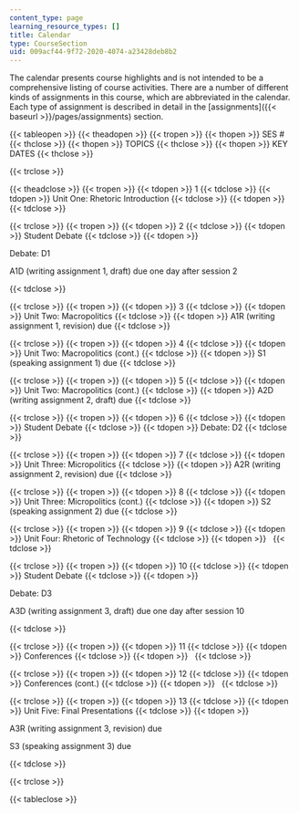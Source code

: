 ```yaml
---
content_type: page
learning_resource_types: []
title: Calendar
type: CourseSection
uid: 009acf44-9f72-2020-4074-a23428deb8b2
---
```


The calendar presents course highlights and is not intended to be a comprehensive listing of course activities. There are a number of different kinds of assignments in this course, which are abbreviated in the calendar. Each type of assignment is described in detail in the [assignments]({{< baseurl >}}/pages/assignments) section.

{{< tableopen >}}
{{< theadopen >}}
{{< tropen >}}
{{< thopen >}}
SES #
{{< thclose >}}
{{< thopen >}}
TOPICS
{{< thclose >}}
{{< thopen >}}
KEY DATES
{{< thclose >}}

{{< trclose >}}

{{< theadclose >}}
{{< tropen >}}
{{< tdopen >}}
1
{{< tdclose >}}
{{< tdopen >}}
Unit One: Rhetoric Introduction
{{< tdclose >}}
{{< tdopen >}}
 
{{< tdclose >}}

{{< trclose >}}
{{< tropen >}}
{{< tdopen >}}
2
{{< tdclose >}}
{{< tdopen >}}
Student Debate
{{< tdclose >}}
{{< tdopen >}}


Debate: D1

A1D (writing assignment 1, draft) due one day after session 2


{{< tdclose >}}

{{< trclose >}}
{{< tropen >}}
{{< tdopen >}}
3
{{< tdclose >}}
{{< tdopen >}}
Unit Two: Macropolitics
{{< tdclose >}}
{{< tdopen >}}
A1R (writing assignment 1, revision) due
{{< tdclose >}}

{{< trclose >}}
{{< tropen >}}
{{< tdopen >}}
4
{{< tdclose >}}
{{< tdopen >}}
Unit Two: Macropolitics (cont.)
{{< tdclose >}}
{{< tdopen >}}
S1 (speaking assignment 1) due
{{< tdclose >}}

{{< trclose >}}
{{< tropen >}}
{{< tdopen >}}
5
{{< tdclose >}}
{{< tdopen >}}
Unit Two: Macropolitics (cont.)
{{< tdclose >}}
{{< tdopen >}}
A2D (writing assignment 2, draft) due
{{< tdclose >}}

{{< trclose >}}
{{< tropen >}}
{{< tdopen >}}
6
{{< tdclose >}}
{{< tdopen >}}
Student Debate
{{< tdclose >}}
{{< tdopen >}}
Debate: D2
{{< tdclose >}}

{{< trclose >}}
{{< tropen >}}
{{< tdopen >}}
7
{{< tdclose >}}
{{< tdopen >}}
Unit Three: Micropolitics
{{< tdclose >}}
{{< tdopen >}}
A2R (writing assignment 2, revision) due
{{< tdclose >}}

{{< trclose >}}
{{< tropen >}}
{{< tdopen >}}
8
{{< tdclose >}}
{{< tdopen >}}
Unit Three: Micropolitics (cont.)
{{< tdclose >}}
{{< tdopen >}}
S2 (speaking assignment 2) due
{{< tdclose >}}

{{< trclose >}}
{{< tropen >}}
{{< tdopen >}}
9
{{< tdclose >}}
{{< tdopen >}}
Unit Four: Rhetoric of Technology
{{< tdclose >}}
{{< tdopen >}}
 
{{< tdclose >}}

{{< trclose >}}
{{< tropen >}}
{{< tdopen >}}
10
{{< tdclose >}}
{{< tdopen >}}
Student Debate
{{< tdclose >}}
{{< tdopen >}}


Debate: D3

A3D (writing assignment 3, draft) due one day after session 10


{{< tdclose >}}

{{< trclose >}}
{{< tropen >}}
{{< tdopen >}}
11
{{< tdclose >}}
{{< tdopen >}}
Conferences
{{< tdclose >}}
{{< tdopen >}}
 
{{< tdclose >}}

{{< trclose >}}
{{< tropen >}}
{{< tdopen >}}
12
{{< tdclose >}}
{{< tdopen >}}
Conferences (cont.)
{{< tdclose >}}
{{< tdopen >}}
 
{{< tdclose >}}

{{< trclose >}}
{{< tropen >}}
{{< tdopen >}}
13
{{< tdclose >}}
{{< tdopen >}}
Unit Five: Final Presentations
{{< tdclose >}}
{{< tdopen >}}


A3R (writing assignment 3, revision) due

S3 (speaking assignment 3) due


{{< tdclose >}}

{{< trclose >}}

{{< tableclose >}}